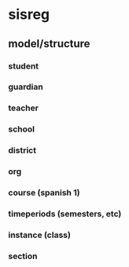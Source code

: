 # sisreg


## model/structure

### student
### guardian
### teacher
### school
### district
### org
### course (spanish 1)
### timeperiods (semesters, etc)
### instance (class)
### section

